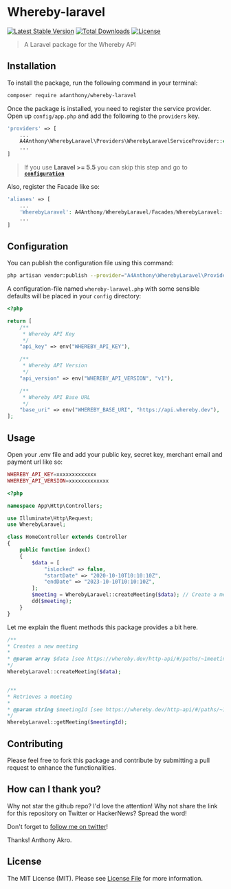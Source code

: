 # Whereby-laravel

[![Latest Stable Version](http://poser.pugx.org/a4anthony/whereby-laravel/v)](https://packagist.org/packages/a4anthony/whereby-laravel)
[![Total Downloads](https://poser.pugx.org/a4anthony/whereby-laravel/downloads)](https://packagist.org/packages/a4anthony/whereby-laravel)
[![License](https://poser.pugx.org/a4anthony/whereby-laravel/license)](https://packagist.org/packages/a4anthony/whereby-laravel)


> A Laravel package for the Whereby API

## Installation

To install the package, run the following command in your terminal:

```bash
composer require a4anthony/whereby-laravel
```

Once the package is installed, you need to register the service provider. Open up `config/app.php` and add the following to the `providers` key.

```php
'providers' => [
    ...
    A4Anthony\WherebyLaravel\Providers\WherebyLaravelServiceProvider::class,
    ...
]
```

> If you use **Laravel >= 5.5** you can skip this step and go to [**`configuration`**](https://github.com/a4anthony/whereby-laravel#configuration)

Also, register the Facade like so:

```php
'aliases' => [
    ...
    'WherebyLaravel': A4Anthony/WherebyLaravel/Facades/WherebyLaravel::class
    ...
]
```


## Configuration

You can publish the configuration file using this command:

```bash
php artisan vendor:publish --provider="A4Anthony\WherebyLaravel\Providers\WherebyLaravelServiceProvider"
```

A configuration-file named `whereby-laravel.php` with some sensible defaults will be placed in your `config` directory:

```php
<?php

return [
    /**
     * Whereby API Key
     */
    "api_key" => env("WHEREBY_API_KEY"),

    /**
     * Whereby API Version
     */
    "api_version" => env("WHEREBY_API_VERSION", "v1"),

    /**
     * Whereby API Base URL
     */
    "base_uri" => env("WHEREBY_BASE_URI", "https://api.whereby.dev"),
];
```

## Usage

Open your .env file and add your public key, secret key, merchant email and payment url like so:

```php
WHEREBY_API_KEY=xxxxxxxxxxxxx
WHEREBY_API_VERSION=xxxxxxxxxxxxx
```

```php
<?php

namespace App\Http\Controllers;

use Illuminate\Http\Request;
use WherebyLaravel;

class HomeController extends Controller
{
    public function index()
    {
        $data = [
            "isLocked" => false,
            "startDate" => "2020-10-10T10:10:10Z",
            "endDate" => "2023-10-10T10:10:10Z",
        ];
        $meeting = WherebyLaravel::createMeeting($data); // Create a meeting
        dd($meeting);
    }
}
```

Let me explain the fluent methods this package provides a bit here.


```php
/**
* Creates a new meeting
* 
* @param array $data [see https://whereby.dev/http-api/#/paths/~1meetings/post]
*/
WherebyLaravel::createMeeting($data);


/**
* Retrieves a meeting
* 
* @param string $meetingId [see https://whereby.dev/http-api/#/paths/~1meetings/post]
*/
WherebyLaravel::getMeeting($meetingId);
```

## Contributing

Please feel free to fork this package and contribute by submitting a pull request to enhance the functionalities.

## How can I thank you?

Why not star the github repo? I'd love the attention! Why not share the link for this repository on Twitter or HackerNews? Spread the word!

Don't forget to [follow me on twitter](https://twitter.com/a4anthony_)!

Thanks!
Anthony Akro.

## License

The MIT License (MIT). Please see [License File](LICENSE.md) for more information.
